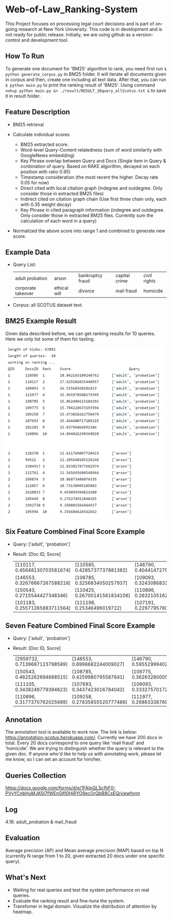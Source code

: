 # Web-of-Law_Ranking-System
This Project focuses on processing legal court decisions and is part of on-going research at New York University. This code is in development and is not ready for public release. Initially, we are using github as a version-control and development tool.

## How To Run
To generate one document for 'BM25' algorithm to rank, you need first run `$ python generate_corpus.py` in BM25 folder. It will iterate all documents given in corpus and then, create one including all text data. After that, you can run `$ python main.py` to print the ranking result of 'BM25'. Using command `nohup python main.py &> ./result/RESULT_10query_allScotus.txt &` to save it in result folder.

## Feature Description
- BM25 retrieval
- Calculate individual scores
  - BM25 extracted score.
  - Word-level Query-Content relatedness (sum of word similarity with GoogleNews embedding)
  - Key Phrase overlap between Query and Docs (Single item in Query & conbination of query. Based on RAKE algorithm, decayed on each position with ratio 0.95)
  - Timestamp consideration (the most recent the higher. Decay rate 0.05 for now)
  - Direct cited with local citation graph (indegree and outdegree. Only consider those in extracted BM25 files)
  - Indirect cited on citation graph chain (Use first three chain only, each with 0.35 weight decay)
  - Key Phrase in cited paragraph information (indegree and outdegree. Only consider those in extracted BM25 files. Currently sum the calculation of each word in a query)
  
- Normalized the above score into range 1 and combined to generate new score.

## Example Data
- Query List:   
  <table>
    <tr>
      <td>adult probation</td>
      <td>arson</td>
      <td>bankruptcy fraud</td>
      <td>capital crime</td>
      <td>civil rights</td>
    </tr>
    <tr>
      <td>corporate takeover</td>
      <td>ethical will</td>
      <td>divorce</td>
      <td>mail fraud</td>
      <td>homicide</td>
    </tr>
  </table>

- Corpus: all SCOTUS dataset text.

## BM25 Example Result
Given data described before, we can get ranking results for 10 queries. Here we only list some of them for tasting.  

<img src="https://github.com/meettyj/Web-of-Law_Ranking-System/raw/master/result/example_result.png" width="500" hegiht="313" align=center />
<!-- ![image](https://github.com/meettyj/Web-of-Law_Ranking-System/raw/master/BM25/result/example_result.png) -->

## Six Feature Combined Final Score Example
- Query: ['adult', 'probation']

- Result: [Doc ID, Socre]
  <table>
    <tr>
      <td>[110117, 0.45648130703581674]</td>
      <td>[110585, 0.4285737737881382]</td>
      <td>[146790, 0.40441472797427647]</td>
      <td>[2959732, 0.34090307630334943]</td>
      <td>[107693, 0.3342951043682529]</td>
    </tr>
    <tr>
      <td>[146553, 0.32676667267588216]</td>
      <td>[108785, 0.3256834050257937]</td>
      <td>[109093, 0.32430868339245533]</td>
      <td>[109775, 0.3084585056242143]</td>
      <td>[111105, 0.2891431612767075]</td>
    </tr>
    <tr>
      <td>[150543, 0.2715544427348346]</td>
      <td>[110425, 0.26700141561834106]</td>
      <td>[110896, 0.2632105162435864]</td>
      <td>[107439, 0.2604221962354819]</td>
      <td>[111977, 0.2599154005857053]</td>
    </tr>
    <tr>
      <td>[101183, 0.25571265883711564]</td>
      <td>[111198, 0.25346496019722]</td>
      <td>[107191, 0.2297795760028584]</td>
      <td>[109258, 0.2238365716979934]</td>
      <td>[109842, 0.176073844381976]</td>
    </tr>
  </table>

## Seven Feature Combined Final Score Example
- Query: ['adult', 'probation']

- Result: [Doc ID, Socre]
  <table>
    <tr>
      <td>[2959732, 0.7139687123798589]</td>
      <td>[146553, 0.6996682244009027]</td>
      <td>[146790, 0.5955299940227667]</td>
      <td>[110585, 0.5284526674835871]</td>
      <td>[110117, 0.5107971667420876]</td>
    </tr>
    <tr>
      <td>[150543, 0.4625262694688515]</td>
      <td>[108785, 0.4259980795587641]</td>
      <td>[109775, 0.3626328000562868]</td>
      <td>[107439, 0.36041351715460673]</td>
      <td>[111198, 0.35382553600583294]</td>
    </tr>
    <tr>
      <td>[111105, 0.3438249779394623]</td>
      <td>[107693, 0.3437423016784042]</td>
      <td>[109093, 0.33327570172525584]</td>
      <td>[107191, 0.3292890826772249]</td>
      <td>[110425, 0.3216467486776624]</td>
    </tr>
    <tr>
      <td>[110896, 0.3177370762025689]</td>
      <td>[109258, 0.27835855520777486]</td>
      <td>[111977, 0.2686333876944729]</td>
      <td>[101183, 0.2645319378239483]</td>
      <td>[109842, 0.185147263099679]</td>
    </tr>
  </table>

## Annotation
The annotation tool is available to work now. The link is below: https://annotation-scotus.herokuapp.com/. Currently we have 200 docs in total. Every 20 docs correspond to one query like 'mail fraud' and 'homicide'. We are trying to distinguish whether the query is relevant to the given doc. If anyone who'd like to help us with annotating work, please let me know, so I can set an account for him/her.

## Queries Collection
https://docs.google.com/forms/d/e/1FAIpQLScfhF0-PVyYCnbHuMJK0i7fWEnGlfI0HiRYO9ecOrQbB8CsEQ/viewform

## Log
4.18: adult_probation & mail_fraud

## Evaluation
Average precision (AP) and Mean average precision (MAP) based on top N (currently N range from 1 to 20, given extracted 20 docs under one specific query).

## What's Next
- Waiting for real queries and test the system performance on real queries.
- Evaluate the ranking result and fine-tune the system.
- Transfomer in legal domain. Visualize the distribution of attention by heatmap.


